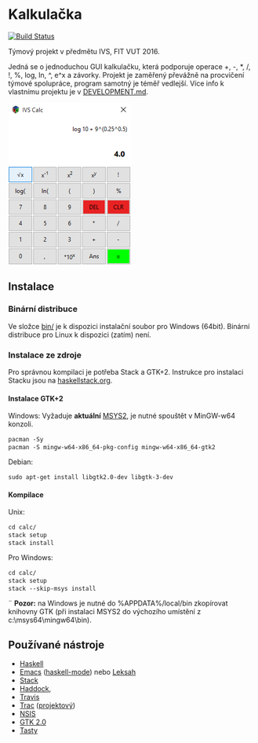# Kalkulačka
[![Build Status](https://travis-ci.org/fit-ivs/calc.svg?branch=master)](https://travis-ci.org/fit-ivs/calc)

Týmový projekt v předmětu IVS, FIT VUT 2016.

Jedná se o jednoduchou GUI kalkulačku, která podporuje operace +, -, *, /, !, %, log, ln, ^, e^x a závorky. Projekt je zaměřený převážně na procvičení týmové spolupráce, program samotný je téměř vedlejší. Více info k vlastnímu projektu je v [DEVELOPMENT.md](DEVELOPMENT.md).

![screenshot](https://raw.githubusercontent.com/fit-ivs/calc/master/doc/screenshot.png "Screenshot")

## Instalace
### Binární distribuce
Ve složce [bin/](https://github.com/fit-ivs/calc/tree/master/bin) je k dispozici instalační soubor pro Windows (64bit). Binární distribuce pro Linux k dispozici (zatím) není.

### Instalace ze zdroje
Pro správnou kompilaci je potřeba Stack a GTK+2. Instrukce pro instalaci Stacku jsou na [haskellstack.org](http://docs.haskellstack.org/en/stable/install_and_upgrade/). 

#### Instalace GTK+2
Windows:
Vyžaduje **aktuální** [MSYS2](http://msys2.github.io), je nutné spouštět v MinGW-w64 konzoli.
```
pacman -Sy
pacman -S mingw-w64-x86_64-pkg-config mingw-w64-x86_64-gtk2
```

Debian:
```
sudo apt-get install libgtk2.0-dev libgtk-3-dev
```

#### Kompilace
Unix:
```
cd calc/
stack setup
stack install
```

Pro Windows:
```
cd calc/
stack setup
stack --skip-msys install
```
¨
**Pozor:** na Windows je nutné do %APPDATA%/local/bin zkopírovat knihovny GTK (při instalaci MSYS2 do výchozího umístění z c:\msys64\mingw64\bin\).

## Používané nástroje
- [Haskell](https://www.haskell.org/)
- [Emacs](https://www.gnu.org/software/emacs/) ([haskell-mode](https://github.com/serras/emacs-haskell-tutorial/blob/master/tutorial.md)) nebo [Leksah](http://leksah.org/)
- [Stack](http://docs.haskellstack.org/en/stable/README/)
- [Haddock](https://wiki.haskell.org/Haddock),
- [Travis](https://travis-ci.org)
- [Trac](https://trac.edgewall.org/) ([projektový](https://trac.zarybnicky.com))
- [NSIS](http://nsis.sourceforge.net/)
- [GTK 2.0](www.gtk.org)
- [Tasty](http://documentup.com/feuerbach/tasty)

